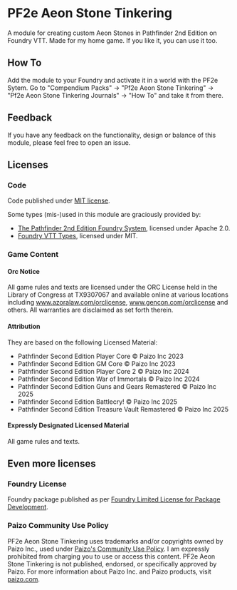 # PF2e Aeon Stone Tinkering

A module for creating custom Aeon Stones in Pathfinder 2nd Edition on Foundry VTT. Made for my home game. If you like it, you can use it too.


## How To

Add the module to your Foundry and activate it in a world with the PF2e Sytem. Go to "Compendium Packs" -> "Pf2e Aeon Stone Tinkering" -> "Pf2e Aeon Stone Tinkering Journals" -> "How To" and take it from there.


## Feedback

If you have any feedback on the functionality, design or balance of this module, please feel free to open an issue.


## Licenses

### Code

Code published under [MIT license](./LICENSE.md).

Some types (mis-)used in this module are graciously provided by:
- [The Pathfinder 2nd Edition Foundry System](https://github.com/foundryvtt/pf2e), licensed under Apache 2.0.
- [Foundry VTT Types](https://github.com/League-of-Foundry-Developers/foundry-vtt-types), licensed under MIT.


### Game Content

#### Orc Notice

All game rules and texts are licensed under the ORC License held in the Library of Congress at TX9307067 and available online at various locations including www.azoralaw.com/orclicense, www.gencon.com/orclicense and others. All warranties are disclaimed as set forth therein.

#### Attribution

They are based on the following Licensed Material:
- Pathfinder Second Edition Player Core © Paizo Inc 2023
- Pathfinder Second Edition GM Core © Paizo Inc 2023
- Pathfinder Second Edition Player Core 2 © Paizo Inc 2024
- Pathfinder Second Edition War of Immortals © Paizo Inc 2024
- Pathfinder Second Edition Guns and Gears Remastered © Paizo Inc 2025
- Pathfinder Second Edition Battlecry! © Paizo Inc 2025
- Pathfinder Second Edition Treasure Vault Remastered © Paizo Inc 2025

#### Expressly Designated Licensed Material

All game rules and texts.


## Even more licenses

### Foundry License

Foundry package published as per [Foundry Limited License for Package Development](https://foundryvtt.com/article/license/).

### Paizo Community Use Policy

PF2e Aeon Stone Tinkering uses trademarks and/or copyrights owned by Paizo Inc., used under [Paizo's Community Use Policy](https://paizo.com/community/communityuse). I am expressly prohibited from charging you to use or access this content. PF2e Aeon Stone Tinkering is not published, endorsed, or specifically approved by Paizo. For more information about Paizo Inc. and Paizo products, visit [paizo.com](https://paizo.com/).

